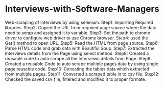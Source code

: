 # Interviews-with-Software-Managers
Web-scraping of Interviews by using selenium.
Step1: Importing Required libraries.
Step2: Copied the URL from required page source where the data need to scrap and assigned it to variable.
Step3: Set the path to chrome driver to configure web driver to use Chrome browser.
Step4: used the Get() method to open URL.
Step5: Read the HTML from page source.
Step6: Parse HTML code and grab data with Beautiful Soup.
Step7: Extracted the Interviews details from the Page using select method.
Step8: Created a reusable code to auto scrape all the Interviews details from Page. 
Step9: Created a reusable Code to auto scrape multiple pages data by using single page reusable code.
Step10: Concating the tables data which extracted from multiple pages. 
Step11: Converted a scraped table in to csv file.
Step12: Checked the saved csv_file, filtered and modified it to proper formate.
